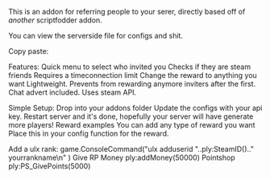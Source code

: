This is an addon for referring people to your serer, directly based off of *another* scriptfodder addon.

You can view the serverside file for configs and shit.

Copy paste:

Features:
Quick menu to select who invited you
Checks if they are steam friends
Requires a timeconnection limit
Change the reward to anything you want
Lightweight.
Prevents from rewarding anymore inviters after the first.
Chat advert included.
Uses steam API.

Simple Setup:
Drop into your addons folder
Update the configs with your api key.
Restart server and it's done, hopefully your server will have generate more players!
Reward examples
You can add any type of reward you want Place this in your config function for the reward.

Add a ulx rank: game.ConsoleCommand("ulx adduserid "..ply:SteamID().." yourrankname\n" )
Give RP Money ply:addMoney(50000)
Pointshop ply:PS_GivePoints(5000)
